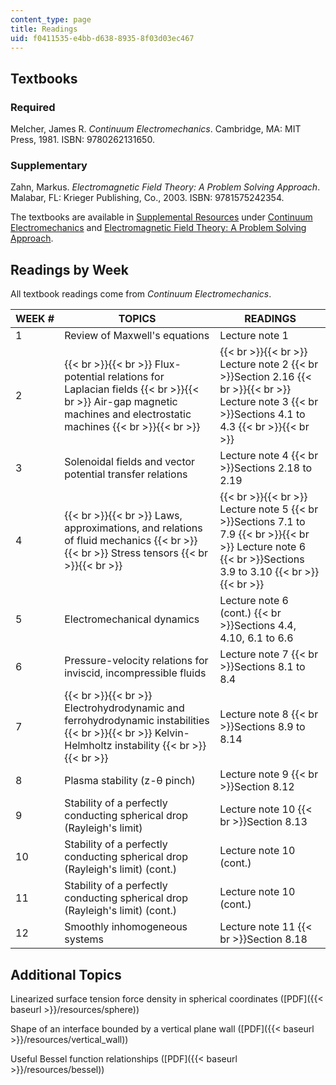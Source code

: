 ```yaml
---
content_type: page
title: Readings
uid: f0411535-e4bb-d638-8935-8f03d03ec467
---
```


Textbooks
---------

### Required

Melcher, James R. _Continuum Electromechanics_. Cambridge, MA: MIT Press, 1981. ISBN: 9780262131650.

### Supplementary

Zahn, Markus. _Electromagnetic Field Theory: A Problem Solving Approach_. Malabar, FL: Krieger Publishing, Co., 2003. ISBN: 9781575242354.

The textbooks are available in [Supplemental Resources](/resources) under [Continuum Electromechanics](/resources/res-6-001-continuum-electromechanics-spring-2009/index.htm) and [Electromagnetic Field Theory: A Problem Solving Approach](/resources/res-6-002-electromagnetic-field-theory-a-problem-solving-approach-spring-2008/index.htm).

Readings by Week
----------------

All textbook readings come from _Continuum Electromechanics_.

| WEEK # | TOPICS | READINGS |
| --- | --- | --- |
| 1 | Review of Maxwell's equations | Lecture note 1 |
| 2 |  {{< br >}}{{< br >}} Flux-potential relations for Laplacian fields {{< br >}}{{< br >}} Air-gap magnetic machines and electrostatic machines {{< br >}}{{< br >}}  |  {{< br >}}{{< br >}} Lecture note 2  {{< br >}}Section 2.16 {{< br >}}{{< br >}} Lecture note 3  {{< br >}}Sections 4.1 to 4.3 {{< br >}}{{< br >}}  |
| 3 | Solenoidal fields and vector potential transfer relations | Lecture note 4  {{< br >}}Sections 2.18 to 2.19 |
| 4 |  {{< br >}}{{< br >}} Laws, approximations, and relations of fluid mechanics {{< br >}}{{< br >}} Stress tensors {{< br >}}{{< br >}}  |  {{< br >}}{{< br >}} Lecture note 5  {{< br >}}Sections 7.1 to 7.9 {{< br >}}{{< br >}} Lecture note 6  {{< br >}}Sections 3.9 to 3.10 {{< br >}}{{< br >}}  |
| 5 | Electromechanical dynamics | Lecture note 6 (cont.)  {{< br >}}Sections 4.4, 4.10, 6.1 to 6.6 |
| 6 | Pressure-velocity relations for inviscid, incompressible fluids | Lecture note 7  {{< br >}}Sections 8.1 to 8.4 |
| 7 |  {{< br >}}{{< br >}} Electrohydrodynamic and ferrohydrodynamic instabilities {{< br >}}{{< br >}} Kelvin-Helmholtz instability {{< br >}}{{< br >}}  | Lecture note 8  {{< br >}}Sections 8.9 to 8.14 |
| 8 | Plasma stability (z-θ pinch) | Lecture note 9  {{< br >}}Section 8.12 |
| 9 | Stability of a perfectly conducting spherical drop (Rayleigh's limit) | Lecture note 10  {{< br >}}Section 8.13 |
| 10 | Stability of a perfectly conducting spherical drop (Rayleigh's limit) (cont.) | Lecture note 10 (cont.) |
| 11 | Stability of a perfectly conducting spherical drop (Rayleigh's limit) (cont.) | Lecture note 10 (cont.) |
| 12 | Smoothly inhomogeneous systems | Lecture note 11  {{< br >}}Section 8.18 

Additional Topics
-----------------

Linearized surface tension force density in spherical coordinates ([PDF]({{< baseurl >}}/resources/sphere))

Shape of an interface bounded by a vertical plane wall ([PDF]({{< baseurl >}}/resources/vertical_wall))

Useful Bessel function relationships ([PDF]({{< baseurl >}}/resources/bessel))